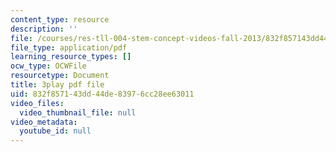 ```yaml
---
content_type: resource
description: ''
file: /courses/res-tll-004-stem-concept-videos-fall-2013/832f857143dd44de83976cc28ee63011_870y6GUKbwc.pdf
file_type: application/pdf
learning_resource_types: []
ocw_type: OCWFile
resourcetype: Document
title: 3play pdf file
uid: 832f8571-43dd-44de-8397-6cc28ee63011
video_files:
  video_thumbnail_file: null
video_metadata:
  youtube_id: null
---
```

